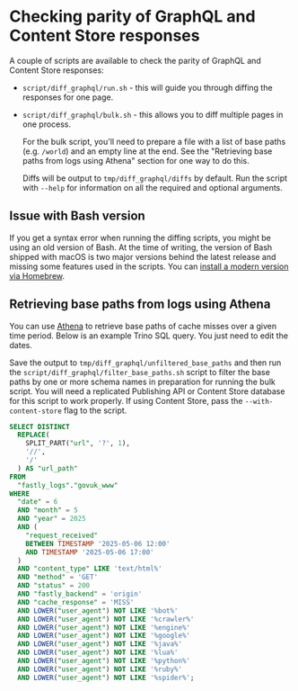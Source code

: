 # Checking parity of GraphQL and Content Store responses

A couple of scripts are available to check the parity of GraphQL and Content
Store responses:

- `script/diff_graphql/run.sh` - this will guide you through diffing the
  responses for one page.
- `script/diff_graphql/bulk.sh` - this allows you to diff multiple pages in one
  process.

  For the bulk script, you'll need to prepare a file with a list of base paths
  (e.g. `/world`) and an empty line at the end. See the "Retrieving base paths
  from logs using Athena" section for one way to do this.

  Diffs will be output to `tmp/diff_graphql/diffs` by default. Run the script
  with `--help` for information on all the required and optional arguments.

## Issue with Bash version

If you get a syntax error when running the diffing scripts, you might be using
an old version of Bash. At the time of writing, the version of Bash shipped with
macOS is two major versions behind the latest release and missing some features
used in the scripts. You can
[install a modern version via Homebrew](https://formulae.brew.sh/formula/bash).

## Retrieving base paths from logs using Athena

You can use
[Athena](https://docs.publishing.service.gov.uk/manual/query-cdn-logs.html) to
retrieve base paths of cache misses over a given time period. Below is an
example Trino SQL query. You just need to edit the dates.

Save the output to `tmp/diff_graphql/unfiltered_base_paths` and then run the
`script/diff_graphql/filter_base_paths.sh` script to filter the base paths by
one or more schema names in preparation for running the bulk script. You will
need a replicated Publishing API or Content Store database for this script to
work properly. If using Content Store, pass the `--with-content-store` flag to
the script.

```sql
SELECT DISTINCT
  REPLACE(
    SPLIT_PART("url", '?', 1),
    '//',
    '/'
  ) AS "url_path"
FROM
  "fastly_logs"."govuk_www"
WHERE
  "date" = 6
  AND "month" = 5
  AND "year" = 2025
  AND (
    "request_received"
    BETWEEN TIMESTAMP '2025-05-06 12:00'
    AND TIMESTAMP '2025-05-06 17:00'
  )
  AND "content_type" LIKE 'text/html%'
  AND "method" = 'GET'
  AND "status" = 200
  AND "fastly_backend" = 'origin'
  AND "cache_response" = 'MISS'
  AND LOWER("user_agent") NOT LIKE '%bot%'
  AND LOWER("user_agent") NOT LIKE '%crawler%'
  AND LOWER("user_agent") NOT LIKE '%engine%'
  AND LOWER("user_agent") NOT LIKE '%google%'
  AND LOWER("user_agent") NOT LIKE '%java%'
  AND LOWER("user_agent") NOT LIKE '%lua%'
  AND LOWER("user_agent") NOT LIKE '%python%'
  AND LOWER("user_agent") NOT LIKE '%ruby%'
  AND LOWER("user_agent") NOT LIKE '%spider%';
```
